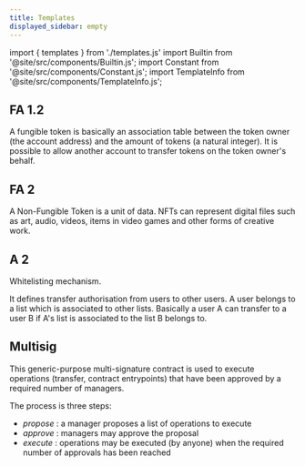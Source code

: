 ```yaml
---
title: Templates
displayed_sidebar: empty
---
```

import { templates } from './templates.js'
import Builtin from '@site/src/components/Builtin.js';
import Constant from '@site/src/components/Constant.js';
import TemplateInfo from '@site/src/components/TemplateInfo.js';

## FA 1.2

A fungible token is basically an association table between the token owner (the account address) and the amount of tokens (a natural integer). It is possible to allow another account to transfer tokens on the token owner's behalf.

<TemplateInfo data={templates.fa12.info} />

## FA 2

A Non-Fungible Token is a unit of data. NFTs can represent digital files such as art, audio, videos, items in video games and other forms of creative work.

<TemplateInfo data={templates.fa2.info} />

## A 2

Whitelisting mechanism.

It defines transfer authorisation from users to other users. A user belongs to a list which is associated to other lists. Basically a user A can transfer to a user B if A's list is associated to the list B belongs to.

<TemplateInfo data={templates.a2.info} />

## Multisig

This generic-purpose multi-signature contract is used to execute operations (transfer, contract entrypoints) that have been approved by a required number of managers.

The process is three steps:
* *propose* : a manager proposes a list of operations to execute
* *approve* : managers may approve the proposal
* *execute* : operations may be executed (by anyone) when the required number of approvals has been reached

<TemplateInfo data={templates.multisig.info} />